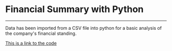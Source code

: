 # Financial Summary with Python
---
Data has been imported from a CSV file into python for a basic analysis of the company's financial standing.

[This is a link to the code](https://github.com/tyoung65/python-homework/blob/master/PyBank/main.ipynb)
